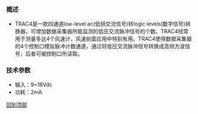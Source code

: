 <h1 id="header">
    <center>
</h1>


#

### 概述
- TRAC4是一款四通道low-level ac(低频交流信号)转logic levels(数字信号)转换器，可增加数据采集器所能监测的低压交流脉冲信号的个数。TRAC4经常用于测量多达4个风速计，风速剖面应用中特别有用。TRAC4使得数据采集器的4个控制口模拟脉冲计数通道，通过将低压交流脉冲信号转换成高频方波信号，后者可被控制口所读取。

### 技术参数
- 输入：9~18Vdc
- 功耗：2mA 

<a href="#header">回到顶部</a>